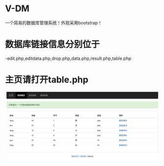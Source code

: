 # V-DM
一个简易的数据库管理系统！外观采用bootstrap！

# 数据库链接信息分别位于
-edit.php,editdata.php,drop.php,data.php,result.php,table.php

# 主页请打开table.php
![V-DM](https://github.com/ai0by/V-DM/blob/master/111.png?raw=true)